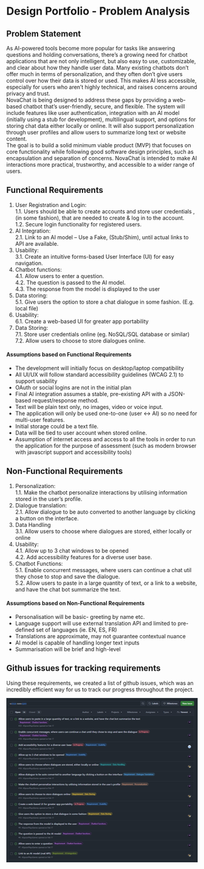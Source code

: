 # Design Portfolio - Problem Analysis

## Problem Statement
As AI-powered tools become more popular for tasks like answering questions and holding conversations, there’s a growing need for chatbot applications that are not only intelligent, but also easy to use, customizable, and clear about how they handle user data. Many existing chatbots don’t offer much in terms of personalization, and they often don’t give users control over how their data is stored or used. This makes AI less accessible, especially for users who aren’t highly technical, and raises concerns around privacy and trust.\
NovaChat is being designed to address these gaps by providing a web-based chatbot that’s user-friendly, secure, and flexible. The system will include features like user authentication, integration with an AI model (initially using a stub for development), multilingual support, and options for storing chat data either locally or online. It will also support personalization through user profiles and allow users to summarize long text or website content.\
The goal is to build a solid minimum viable product (MVP) that focuses on core functionality while following good software design principles, such as encapsulation and separation of concerns. NovaChat is intended to make AI interactions more practical, trustworthy, and accessible to a wider range of users.

## Functional Requirements
1.	User Registration and Login:\
1.1. Users should be able to create accounts and store user credentials , (in some
fashion), that are needed to create & log in to the account.\
1.2. Secure login functionality for registered users.
2.	AI Integration:\
2.1. Link to an AI model – Use a Fake, (Stub/Shim), until actual links to API are available.
3.	Usability:\
3.1. Create an intuitive forms-based User Interface (UI) for easy navigation.
4.	Chatbot functions:\
4.1. Allow users to enter a question.\
4.2. The question is passed to the AI model.\
4.3. The response from the model is displayed to the user
5.	Data storing:\
5.1. Give users the option to store a chat dialogue in some fashion. (E.g. local file)
6.  Usability:\
6.1. Create a web-based UI for greater app portability
7.  Data Storing:\
7.1. Store user credentials online (eg. NoSQL/SQL database or similar)\
7.2. Allow users to choose to store dialogues online.

#### Assumptions based on Functional Requirements
-	The development will initially focus on desktop/laptop compatibility
-	All UI/UX will follow standard accessibility guidelines (WCAG 2.1) to support usability
-	OAuth or social logins are not in the initial plan
-	Final AI integration assumes a stable, pre-existing API with a JSON-based request/response method.
-	Text will be plain text only, no images, video or voice input.
-	The application will only be used one-to-one (user <-> AI) so no need for multi-user features.
-	Initial storage could be a text file.
-	Data will be tied to user account when stored online.
-	Assumption of internet access and access to all the tools in order to run the application for the purpose of assessment (such as modern browser with javascript support and accessibility tools)


## Non-Functional Requirements
1.	Personalization:\
1.1. Make the chatbot personalize interactions by utilising information stored in the user’s profile.
2.	Dialogue translation:\
2.1. Allow dialogue to be auto converted to another language by clicking a button on the interface.
3.	Data Handling\
3.1. Allow users to choose where dialogues are stored, either locally or online
4.	Usability:\
4.1. Allow up to 3 chat windows to be opened\
4.2. Add accessibility features for a diverse user base.
5.	Chatbot Functions:\
5.1. Enable concurrent messages, where users can continue a chat util they chose to stop and save the dialogue.\
5.2. Allow users to paste in a large quantity of text, or a link to a website, and have the chat bot summarize the text.

#### Assumptions based on Non-Functional Requirements
-	Personalisation will be basic- greeting by name etc.
-	Language support will use external translation API and limited to pre-defined set of languages (ie. EN, ES, FR)
-	Translations are approximate, may not guarantee contextual nuance
-	AI model is capable of handling longer text inputs
-	Summarisation will be brief and high-level

  ## Github issues for tracking requirements

  Using these requirements, we created a list of github issues, which was an incredibly efficient way for us to track our progress throughout the project.

  ![github-issues](diagrams/github-issues.png)

